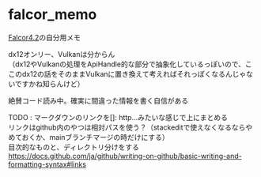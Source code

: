# falcor_memo

[Falcor4.2](https://github.com/NVIDIAGameWorks/Falcor/tree/4.2-release)の自分用メモ  

dx12オンリー、Vulkanは分からん  
（dx12やVulkanの処理をApiHandle的な部分で抽象化しているっぽいので、ここのdx12の話をそのままVulkanに置き換えて考えればそれっぽくなるんじゃないですかね知らんけど）  

絶賛コード読み中。確実に間違った情報を書く自信がある

TODO : 
マークダウンのリンクを[]: http...みたいな感じで上にまとめる  
リンクはgithub内のやつは相対パスを使う？（stackeditで使えなくなるならやめておくか、mainブランチマージの時だけにする）  
目次的なものと、ディレクトリ分けをする  
https://docs.github.com/ja/github/writing-on-github/basic-writing-and-formatting-syntax#links

<!--stackedit_data:
eyJoaXN0b3J5IjpbMjk1Njc4ODk2LC00MzAzMzI3MDNdfQ==
-->